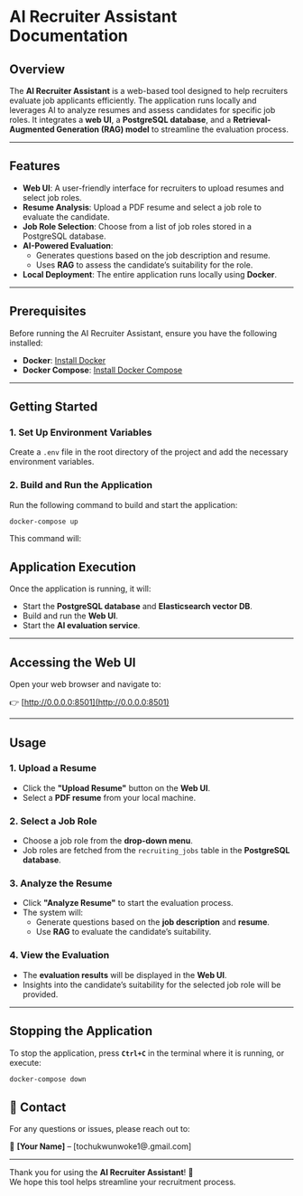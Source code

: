 # AI Recruiter Assistant Documentation

## Overview
The **AI Recruiter Assistant** is a web-based tool designed to help recruiters evaluate job applicants efficiently. The application runs locally and leverages AI to analyze resumes and assess candidates for specific job roles. It integrates a **web UI**, a **PostgreSQL database**, and a **Retrieval-Augmented Generation (RAG) model** to streamline the evaluation process.

---

## Features
- **Web UI**: A user-friendly interface for recruiters to upload resumes and select job roles.  
- **Resume Analysis**: Upload a PDF resume and select a job role to evaluate the candidate.  
- **Job Role Selection**: Choose from a list of job roles stored in a PostgreSQL database.  
- **AI-Powered Evaluation**:  
  - Generates questions based on the job description and resume.  
  - Uses **RAG** to assess the candidate’s suitability for the role.  
- **Local Deployment**: The entire application runs locally using **Docker**.  

---

## Prerequisites
Before running the AI Recruiter Assistant, ensure you have the following installed:

- **Docker**: [Install Docker](https://docs.docker.com/get-docker/)  
- **Docker Compose**: [Install Docker Compose](https://docs.docker.com/compose/install/)  

---

## Getting Started

### 1. Set Up Environment Variables  
Create a `.env` file in the root directory of the project and add the necessary environment variables.

### 2. Build and Run the Application  
Run the following command to build and start the application:

```bash
docker-compose up
```
This command will:

## Application Execution

Once the application is running, it will:

- Start the **PostgreSQL database** and **Elasticsearch vector DB**.  
- Build and run the **Web UI**.  
- Start the **AI evaluation service**.  

---

## Accessing the Web UI  

Open your web browser and navigate to:  

👉 [http://0.0.0.0:8501](http://0.0.0.0:8501)  

---

## Usage

### 1. Upload a Resume  
- Click the **"Upload Resume"** button on the **Web UI**.  
- Select a **PDF resume** from your local machine.  

### 2. Select a Job Role  
- Choose a job role from the **drop-down menu**.  
- Job roles are fetched from the `recruiting_jobs` table in the **PostgreSQL database**.  

### 3. Analyze the Resume  
- Click **"Analyze Resume"** to start the evaluation process.  
- The system will:  
  - Generate questions based on the **job description** and **resume**.  
  - Use **RAG** to evaluate the candidate’s suitability.  

### 4. View the Evaluation  
- The **evaluation results** will be displayed in the **Web UI**.  
- Insights into the candidate’s suitability for the selected job role will be provided.  

---

## Stopping the Application  
To stop the application, press **`Ctrl+C`** in the terminal where it is running, or execute:  

```bash
docker-compose down
```

## 📩 Contact  

For any questions or issues, please reach out to:  

📧 **[Your Name]** – [tochukwunwoke1@.gmail.com]  

---

Thank you for using the **AI Recruiter Assistant**! 🚀  
We hope this tool helps streamline your recruitment process. 